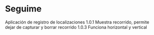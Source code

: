 # Seguime
Aplicación de registro de localizaciones
1.0.1 Muestra recorrido, permite dejar de capturar y borrar recorrido
1.0.3 Funciona horizontal y vertical
